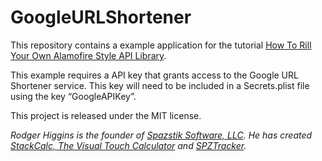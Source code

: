 # GoogleURLShortener
This repository contains a example application for the tutorial [How To Rill Your Own Alamofire Style API Library](http://www.spazstik-software.com/blog/article/how-to-roll-your-own-alamofire-style-api-library).

This example requires a API key that grants access to the Google URL Shortener service.  This key will need to be included in a Secrets.plist file using the key “GoogleAPIKey”.

This project is released under the MIT license.

*Rodger Higgins is the founder of [Spazstik Software, LLC](http://www.spazstik-software.com).  He has created [StackCalc, The Visual Touch Calculator](http://www.spazstik-software.com/products/stackcalc) and [SPZTracker](http://www.spazstik-software.com/products/spztracker.ios).*
